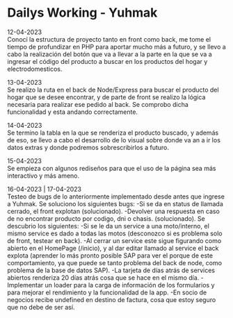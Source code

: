 # Dailys Working - Yuhmak

12-04-2023 <br/>
Conocí la estructura de proyecto tanto en front como back, me tome el tiempo de profundizar en PHP para aportar mucho más a futuro, y se llevo a cabo la realización del botón que va a llevar a la parte en la que se va a ingresar el código del producto a buscar en los productos del hogar y electrodomesticos.

13-04-2023 <br/>
Se realizo la ruta en el back de Node/Express para buscar el producto del hogar que se desee encontrar, y de parte de front se realizo la lógica necesaria para realizar ese pedido al back. Se comprobo dicha funcionalidad y esta andando correctamente. 

14-04-2023 <br/>
Se termino la tabla en la que se renderiza el producto buscado, y además de eso, se llevo a cabo el desarrollo de lo visual sobre donde va an a ir los datos extras y donde podremos sobrescribirlos a futuro.

15-04-2023 <br/>
Se empieza con algunos rediseños para que el uso de la página sea más interactivo y más ameno.

16-04-2023 | 17-04-2023 <br/>
Testeo de bugs de lo anteriormente implementado desde antes que ingrese a Yuhmak. 
Se soluciono los siguientes bugs:
-Si se da en status de llamada cerrado, el front explotan (solucionado).
-Devolver una respuesta en caso de no encontrar producto por codigo, dni o chasis. (solucionado).
Se descubrio los siguientes:
-Si se le da un service a una moto/interno, el mismo service es dado a todas las motos (desconozco si es problema solo de front, testear en back).
-Al cerrar un service este sigue figurando como abierto en el HomePage (/inicio), y al dar editar llamado al service el back explota (aprender lo más pronto posible SAP para ver el porque de este comportamiento, ya que puede se tanto problema del back de node, como problema de la base de datos SAP).
-La tarjeta de días atrás de services abiertos renderiza 20 días atrás cosa que se hace en el mismo día.
-Implementar un loader para la carga de información de los formularios y para mejorar el rendimiento y la funcionalidad de la app.
-En socio de negocios recibe undefined en destino de factura, cosa que estoy seguro que no debe de ser así.
